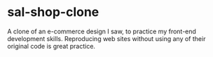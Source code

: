 # sal-shop-clone
A clone of an e-commerce design I saw, to practice my front-end development skills. Reproducing web sites without using any of their original code is great practice.
